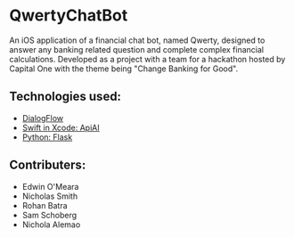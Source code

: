 # QwertyChatBot

An iOS application of a financial chat bot, named Qwerty, designed to answer any banking related question and complete complex financial calculations.  Developed as a project with a team for a hackathon hosted by Capital One with the theme being "Change Banking for Good".

## Technologies used:

* [DialogFlow](https://dialogflow.com/)
* [Swift in Xcode: ApiAI](https://github.com/dialogflow/dialogflow-apple-client)
* [Python: Flask](http://flask.pocoo.org/)

## Contributers:
* Edwin O'Meara
* Nicholas Smith
* Rohan Batra
* Sam Schoberg
* Nichola Alemao
